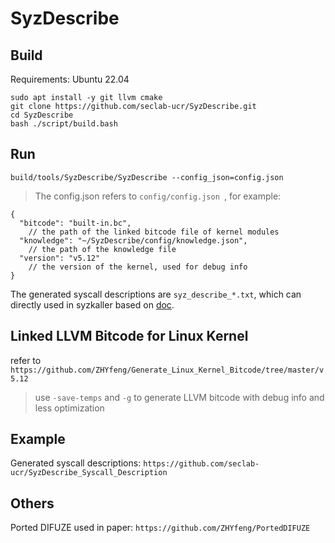 # SyzDescribe

## Build
Requirements: Ubuntu 22.04
```shell
sudo apt install -y git llvm cmake
git clone https://github.com/seclab-ucr/SyzDescribe.git
cd SyzDescribe
bash ./script/build.bash
```
## Run
```shell
build/tools/SyzDescribe/SyzDescribe --config_json=config.json
```
> The config.json refers to `config/config.json `, for example:
```
{
  "bitcode": "built-in.bc", 
    // the path of the linked bitcode file of kernel modules
  "knowledge": "~/SyzDescribe/config/knowledge.json",
    // the path of the knowledge file
  "version": "v5.12"
    // the version of the kernel, used for debug info
}
```
The generated syscall descriptions are `syz_describe_*.txt`, which can directly used in syzkaller based on [doc](https://github.com/google/syzkaller/blob/master/docs/syscall_descriptions.md).

## Linked LLVM Bitcode for Linux Kernel
refer to `https://github.com/ZHYfeng/Generate_Linux_Kernel_Bitcode/tree/master/v5.12`
> use `-save-temps` and `-g` to generate LLVM bitcode with debug info and less optimization


## Example

Generated syscall descriptions: `https://github.com/seclab-ucr/SyzDescribe_Syscall_Description`


## Others
Ported DIFUZE used in paper: `https://github.com/ZHYfeng/PortedDIFUZE`